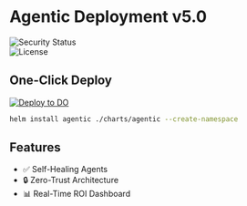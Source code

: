 # Agentic Deployment v5.0  
![Security Status](https://img.shields.io/badge/Security-Level_2-green)  
![License](https://img.shields.io/badge/License-Apache_2.0-blue)  

## One-Click Deploy  
[![Deploy to DO](https://www.deploytodo.com/do-btn-blue.svg)](https://cloud.digitalocean.com/apps/new?repo=https://github.com/your-repo/agentic-deployment)  

```bash
helm install agentic ./charts/agentic --create-namespace
```

## Features  
- ✅ Self-Healing Agents  
- 🔒 Zero-Trust Architecture  
- 📊 Real-Time ROI Dashboard  
